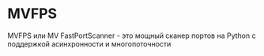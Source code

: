 # MVFPS
MVFPS или MV FastPortScanner - это мощный сканер портов на Python с поддержкой асинхронности и многопоточности

